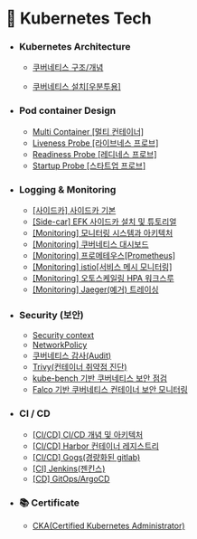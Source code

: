 # :rocket: Kubernetes Tech


- ### Kubernetes Architecture
  - [쿠버네티스 구조/개념](https://github.com/Virusuki/Kubernetes/blob/main/k8s-develop/Kubernetes%20Architecture/Kubernetes%20%EA%B0%9C%EB%85%90%EA%B3%BC%20%EA%B5%AC%EC%A1%B0.md)
  
  - [쿠버네티스 설치[우분투용]](https://github.com/Virusuki/Kubernetes/blob/main/k8s-develop/Kubernetes%20Architecture/Kubernetes%20Install%20(ubuntu).md)

- ### Pod container Design
  - [Multi Container [멀티 컨테이너]](https://github.com/Virusuki/Kubernetes/blob/main/k8s-develop/Pod-Container%20Design/Multi-container.md)
  - [Liveness Probe [라이브네스 프로브]](https://github.com/Virusuki/Kubernetes/blob/main/k8s-develop/Pod-Container%20Design/Liveness%20Probe.md)
  - [Readiness Probe [레디네스 프로브]](https://github.com/Virusuki/Kubernetes/blob/main/k8s-develop/Pod-Container%20Design/Readiness%20Probe.md)
  - [Startup Probe [스타트업 프로브]](https://github.com/Virusuki/Kubernetes/blob/main/k8s-develop/Pod-Container%20Design/Startup%20Probe.md)

- ### Logging & Monitoring
  - [[사이드카] 사이드카 기본](https://github.com/Virusuki/Kubernetes/blob/main/k8s-develop/Logging%20(container)/Side-car%20(%EA%B8%B0%EB%B3%B8).md)
  - [[Side-car] EFK 사이드카 설치 및 튜토리얼](https://github.com/Virusuki/Kubernetes/blob/main/k8s-develop/Logging%20(container)/EFK%20%EC%82%AC%EC%9D%B4%EB%93%9C%EC%B9%B4%20%EC%84%A4%EC%B9%98%20%EB%B0%8F%20%ED%8A%9C%ED%86%A0%EB%A6%AC%EC%96%BC.md)
  - [[Monitoring] 모니터링 시스템과 아키텍처](https://github.com/Virusuki/Kubernetes/blob/main/k8s-develop/Logging%20(container)/%EC%BF%A0%EB%B2%84%EB%84%A4%ED%8B%B0%EC%8A%A4%20%EB%AA%A8%EB%8B%88%ED%84%B0%EB%A7%81%20%EC%8B%9C%EC%8A%A4%ED%85%9C%EA%B3%BC%20%EC%95%84%ED%82%A4%ED%85%8D%EC%B2%98.md)
  - [[Monitoring] 쿠버네티스 대시보드](https://github.com/Virusuki/Kubernetes/blob/main/k8s-develop/Logging%20(container)/%EC%BF%A0%EB%B2%84%EB%84%A4%ED%8B%B0%EC%8A%A4%20%EB%8C%80%EC%8B%9C%EB%B3%B4%EB%93%9C.md)
  - [[Monitoring] 프로메테우스[Prometheus]](https://github.com/Virusuki/Kubernetes/blob/main/k8s-develop/Logging%20(container)/Prometheus%20&%20Grafana(%EB%A6%AC%EC%86%8C%EC%8A%A4%20%EB%AA%A8%EB%8B%88%ED%84%B0%EB%A7%81).md)
  - [[Monitoring] istio[서비스 메시 모니터링]](https://github.com/Virusuki/Kubernetes/blob/main/k8s-develop/Logging%20(container)/Istio(%EB%84%A4%ED%8A%B8%EC%9B%8C%ED%81%AC%20%EB%A9%94%EC%8B%9C%20%EB%AA%A8%EB%8B%88%ED%84%B0%EB%A7%81).md)
  - [[Monitoring] 오토스케일링 HPA 워크스루](https://github.com/Virusuki/Kubernetes/blob/main/k8s-develop/Logging%20(container)/%EC%98%A4%ED%86%A0%EC%8A%A4%EC%BC%80%EC%9D%BC%EB%A7%81_HPA%EC%9B%8C%ED%81%AC%EC%8A%A4%EB%A3%A8.md)
  - [[Monitoring] Jaeger(예거) 트레이싱](https://github.com/Virusuki/Kubernetes/blob/main/k8s-develop/Logging%20(container)/Jaeger%20%ED%8A%B8%EB%A0%88%EC%9D%B4%EC%8B%B1.md)


- ### Security (보안)
  - [Security context](https://github.com/Virusuki/Kubernetes/blob/main/k8s-develop/Security%20(%EB%B3%B4%EC%95%88)/Security%20Context.md)
  - [NetworkPolicy](https://github.com/Virusuki/Kubernetes/blob/main/k8s-develop/Security%20(%EB%B3%B4%EC%95%88)/NetworkPolicy.md)
  - [쿠버네티스 감사(Audit)](https://github.com/Virusuki/Kubernetes/blob/main/k8s-develop/Security%20(%EB%B3%B4%EC%95%88)/%EC%BF%A0%EB%B2%84%EB%84%A4%ED%8B%B0%EC%8A%A4%20%EA%B0%90%EC%82%AC(Audit)%20%EA%B8%B0%EB%8A%A5.md)
  - [Trivy(컨테이너 취약점 진단)](https://github.com/Virusuki/Kubernetes/blob/main/k8s-develop/Security%20(%EB%B3%B4%EC%95%88)/Trivy%20(%EC%BB%A8%ED%85%8C%EC%9D%B4%EB%84%88%20%EC%B7%A8%EC%95%BD%EC%A0%90%20%EC%A7%84%EB%8B%A8).md)
  - [kube-bench 기반 쿠버네티스 보안 점검](https://github.com/Virusuki/Kubernetes/blob/main/k8s-develop/Security%20(%EB%B3%B4%EC%95%88)/kube-bench%20%EA%B8%B0%EB%B0%98%20%EC%BF%A0%EB%B2%84%EB%84%A4%ED%8B%B0%EC%8A%A4%20%EB%B3%B4%EC%95%88%20%EC%A0%90%EA%B2%80.md)
  - [Falco 기반 쿠버네티스 컨테이너 보안 모니터링](https://github.com/Virusuki/Kubernetes/blob/main/k8s-develop/Security%20(%EB%B3%B4%EC%95%88)/Falco%20%EA%B8%B0%EB%B0%98%20%EC%BF%A0%EB%B2%84%EB%84%A4%ED%8B%B0%EC%8A%A4%20%EC%BB%A8%ED%85%8C%EC%9D%B4%EB%84%88%20%EB%B3%B4%EC%95%88%20%EB%AA%A8%EB%8B%88%ED%84%B0%EB%A7%81.md)

- ### CI / CD
  - [[CI/CD] CI/CD 개념 및 아키텍처](https://github.com/Virusuki/Kubernetes/blob/main/k8s-develop/CI%20%26%20CD/CI%20%26%20CD%20%EC%9D%B4%ED%95%B4.md)
  - [[CI/CD] Harbor 컨테이너 레지스트리](https://github.com/Virusuki/Kubernetes/blob/main/k8s-develop/CI%20%26%20CD/harbor%20%EA%B8%B0%EB%B0%98%20%EC%BB%A8%ED%85%8C%EC%9D%B4%EB%84%88%20%EB%A0%88%EC%A7%80%EC%8A%A4%ED%8A%B8%EB%A6%AC%20%EA%B5%AC%EC%B6%95.md)
  - [[CI/CD] Gogs(경량화된 gitlab)](https://github.com/Virusuki/Kubernetes/blob/main/k8s-develop/CI%20%26%20CD/gogos(%EA%B2%BD%EB%9F%89%ED%99%94%EB%90%9C%20gitlab).md)
  - [[CI] Jenkins(젠킨스)](https://github.com/Virusuki/Kubernetes/blob/main/k8s-develop/CI%20&%20CD/Jenkins(%EC%A0%A0%ED%82%A8%EC%8A%A4).md)
  - [[CD] GitOps/ArgoCD](https://github.com/Virusuki/Kubernetes/blob/main/k8s-develop/CI%20%26%20CD/Gitops-ArgoCD.md)
  


- ### :books: Certificate
  - [CKA(Certified Kubernetes Administrator)](https://github.com/Virusuki/Kubernetes/blob/main/CKA/CKA.md)
